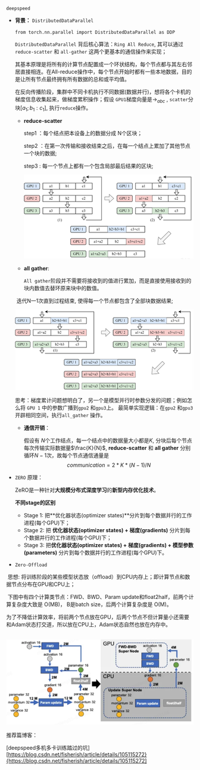 `deepspeed`

+ **背景：** `DistributedDataParallel`

  ```
  from torch.nn.parallel import DistributedDataParallel as DDP
  ```

  `DistributedDataParallel` 背后核心算法：`Ring All Reduce`, 其可以通过 `reduce-scatter` 和 `all-gather` 这两个更基本的通信操作来实现；

  其基本原理是将所有的计算节点配置成一个环状结构，每个节点都与其左右邻居直接相连。在All-reduce操作中，每个节点开始时都有一些本地数据，目的是让所有节点最终拥有所有数据的总和或平均值。

  

  在反向传播阶段，集群中不同卡机执行不同数据(数据并行)，想将各个卡机的梯度信息收集起来，做梯度累积操作；假设 `GPU1`梯度向量是$\rightarrow_{abc}$ , `scatter`分块$[a_1;b_1:c_1]$, 执行`reduce`操作。

  + **reduce-scatter**

    step1 ：每个结点把本设备上的数据分成 N个区块；

    step2 ：在第一次传输和接收结束之后，在每一个结点上累加了其他节点一个块的数据;

    step3 :   每一个节点上都有一个包含局部最后结果的区块;

    ![image-20240606104421814](./assets/deepspeed/scatter_reduce.png)

    

  + **all gather**: 

    `All gather`阶段并不需要将接收到的值进行累加，而是直接使用接收到的块内数值去替环原来块中的数值。

  ​       迭代N一1次直到过程结束, 使得每一个节点都包含了全部块数据结果;

  ![image-20240606104118004](./assets/deepspeed/all_gather.png)

  ​	 思考：梯度累计问题想明白了，另一个是模型并行时参数分发的问题；例如怎么将 `GPU 1` 中的参数广播到`gpu2` 和`gpu3`上。  最简单实现逻辑：在`gpu2` 和`gpu3`开辟相同空间，执行`all_gather` 操作。

  + **通信开销**：

    假设有 $N$个工作结点，每一个结点中的数据量大小都是$K$, 分块后每个节点每次传输实际数据量$\frac{K}{N}$,   **reduce-scatter** 和 **all gather** 分别循环$N-1$次，故每个节点通信通量是
    $$
    communication = 2 * K*(N-1)/N
    $$

+ `ZERO` 原理：

  ZeRO是一种针对**大规模分布式深度学习**的**新型内存优化技术**。

  **不同stage的区别**

  - Stage 1: 把**优化器状态(optimizer states)**分片到每个数据并行的工作进程(每个GPU)下；
  - Stage 2: 把 **优化器状态(optimizer states) + 梯度(gradients)** 分片到每个数据并行的工作进程(每个GPU)下；
  - Stage 3: 把**优化器状态(optimizer states) + 梯度(gradients) + 模型参数(parameters)** 分片到每个数据并行的工作进程(每个GPU)下。

+ `Zero-Offload`

​        思想:  将训练阶段的某些模型状态放（offload）到CPU内存上；即计算节点和数据节点分布在GPU和CPU上；

​		下图中有四个计算类节点：FWD、BWD、Param update和float2half，前两个计算复杂度大致是 O(MB)， B是batch size，后两个计算复杂度是 O(M)。

​		为了不降低计算效率，将前两个节点放在GPU，后两个节点不但计算量小还需要和Adam状态打交道，所以放在CPU上，Adam状态自然也放在内存中。

​		![image-20240604174939574](./assets/deepspeed/deepspeed.png)          

  

推荐篇博客：

[deepspeed多机多卡训练踏过的坑][https://blog.csdn.net/fisherish/article/details/105115272}{https://blog.csdn.net/fisherish/article/details/105115272]

